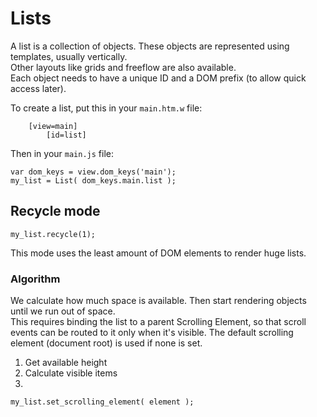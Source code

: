 # Lists
A list is a collection of objects. These objects are represented using templates, usually vertically.  
Other layouts like grids and freeflow are also available.  
Each object needs to have a unique ID and a DOM prefix (to allow quick access later).  

To create a list, put this in your `main.htm.w` file:
```
	[view=main]
		[id=list]
```

Then in your `main.js` file:
```
var dom_keys = view.dom_keys('main');
my_list = List( dom_keys.main.list );
```

## Recycle mode
```
my_list.recycle(1);
```

This mode uses the least amount of DOM elements to render huge lists.  

### Algorithm
We calculate how much space is available. Then start rendering objects until we run out of space.  
This requires binding the list to a parent Scrolling Element, so that scroll events can be routed to it only
when it's visible. The default scrolling element (document root) is used if none is set.

1. Get available height
2. Calculate visible items
3. 

```
my_list.set_scrolling_element( element );
```































